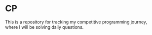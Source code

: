 # CP

This is a repository for tracking my competitive programming journey, where I will be solving daily questions.
